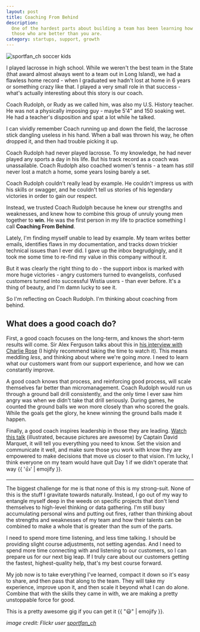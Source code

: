 ```yaml
---
layout: post
title: Coaching From Behind
description:
  One of the hardest parts about building a team has been learning how to coach
  those who are better than you are.
category: startups, support, growth
---
```


<div class="post-image"><img src="https://embed-ssl.wistia.com/deliveries/81eee9d3abafb45855f6955eabd3c93094dfebeb.bin" alt="sportfan_ch soccer kids" /></div>

I played lacrosse in high school. While we weren't the best team in the State
(that award almost always went to a team out in Long Island), we had a flawless
home record - when I graduated we hadn't lost at home in 6 years or something
crazy like that. I played a very small role in that success - what's actually
interesting about this story is our coach.

Coach Rudolph, or Rudy as we called him, was also my U.S. History teacher. He
was not a physically imposing guy - maybe 5'4" and 150 soaking wet. He had a
teacher's disposition and spat a lot while he talked.

I can vividly remember Coach running up and down the field, the lacrosse stick
dangling useless in his hand. When a ball was thrown his way, he often dropped
it, and then had trouble picking it up.

Coach Rudolph had never played lacrosse. To my knowledge, he had never played
any sports a day in his life. But his track record as a coach was unassailable.
Coach Rudolph also coached women's tennis - a team has *still* never lost a
match a home, some years losing barely a set.

Coach Rudolph couldn't really lead by example. He couldn't impress us with his
skills or swagger, and he couldn't tell us stories of his legendary victories
in order to gain our respect. 

Instead, we trusted Coach Rudolph because he knew our strengths and weaknesses,
and knew how to combine this group of unruly young men together to **win**. He
was the first person in my life to practice something I call **Coaching From
Behind**.

Lately, I'm finding myself unable to lead by example. My team writes better
emails, identifies flaws in my documentation, and tracks down trickier
technical issues than I ever did. I gave up the inbox begrudgingly, and it took
me some time to re-find my value in this company without it.

But it was clearly the right thing to do - the support inbox is marked with
more huge victories - angry customers turned to evangelists, confused customers
turned into successful Wistia users - than ever before. It's a thing of beauty,
and I'm damn lucky to see it.

So I'm reflecting on Coach Rudolph. I'm thinking about coaching from behind.

## What does a good coach do?

First, a good coach focuses on the long-term, and knows the short-term results
will come. Sir Alex Ferguson talks about this in
[his interview with Charlie Rose](http://www.youtube.com/watch?v=vS0hj4kiqsA)
(I highly recommend taking the time to watch it). This means meddling *less*, and
thinking about where we're going *more*. I need to learn what our customers
want from our support experience, and how we can constantly improve.

A good coach knows that process, and reinforcing good process, will scale
themselves far better than micromanagement. Coach Rudolph would run us through
a ground ball drill consistently, and the only time I ever saw him angry was
when we didn't take that drill seriously. During games, he counted the ground
balls we won more closely than who scored the goals. While the goals get the
glory, he knew winning the ground balls made it happen.

Finally, a good coach inspires leadership in those they are leading. [Watch
this talk](http://www.youtube.com/watch?v=OqmdLcyES_Q) (illustrated, because
pictures are awesome) by Captain David Marquet, it will tell you everything you
need to know. Set the vision and communicate it well, and make sure those you
work with know they are empowered to make decisions that move us closer to that
vision. I'm lucky, I think everyone on my team would have quit Day 1 if we
didn't operate that way {{ ':thumbsup:' | emojify }}.

---

The biggest challenge for me is that none of this is my strong-suit. None of 
this is the stuff I gravitate towards naturally. Instead, I go out of my way to 
entangle myself deep in the weeds on specific projects that don't lend 
themselves to high-level thinking or data gathering. I'm still busy 
accumulating personal wins and putting out fires, rather than thinking about 
the strengths and weaknesses of my team and how their talents can be combined 
to make a whole that is greater than the sum of the parts.

I need to spend more time listening, and less time talking. I should be
providing slight course adjustments, not setting agendas. And I need to spend 
more time connecting with and listening to our customers, so I can prepare us
for our next big leap. If I truly care about our customers getting the fastest,
highest-quality help, that's my best course forward.

My job now is to take everything I've learned, compact it down so it's easy to
share, and then pass that along to the team. They will take my experience,
improve upon it, and then scale it beyond what I can do alone. Combine that
with the skills they came in with, we are making a pretty unstoppable force for
good.

This is a pretty awesome gig if you can get it {{ ":smiley:" | emojify }}.

*image credit: Flickr user [sportfan_ch](http://www.flickr.com/photos/sportfan_ch/10318031266/in/pool-soccerkids)*
